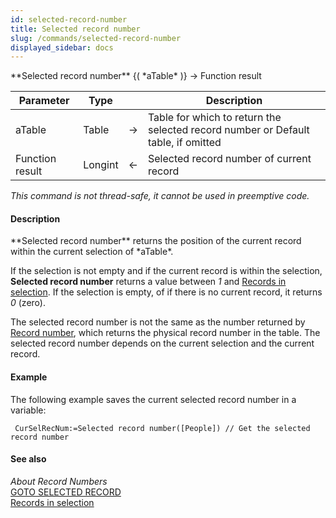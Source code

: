 ```yaml
---
id: selected-record-number
title: Selected record number
slug: /commands/selected-record-number
displayed_sidebar: docs
---
```


<!--REF #_command_.Selected record number.Syntax-->**Selected record number** {( *aTable* )} -> Function result<!-- END REF-->
<!--REF #_command_.Selected record number.Params-->
| Parameter | Type |  | Description |
| --- | --- | --- | --- |
| aTable | Table | &#8594;  | Table for which to return the selected record number or Default table, if omitted |
| Function result | Longint | &#8592; | Selected record number of current record |

<!-- END REF-->

*This command is not thread-safe, it cannot be used in preemptive code.*


#### Description 

<!--REF #_command_.Selected record number.Summary-->**Selected record number** returns the position of the current record within the current selection of *aTable*.<!-- END REF--> 

If the selection is not empty and if the current record is within the selection, **Selected record number** returns a value between *1* and [Records in selection](records-in-selection.md). If the selection is empty, of if there is no current record, it returns *0* (zero).

The selected record number is not the same as the number returned by [Record number](record-number.md), which returns the physical record number in the table. The selected record number depends on the current selection and the current record.

#### Example 

The following example saves the current selected record number in a variable:

```4d
 CurSelRecNum:=Selected record number([People]) // Get the selected record number
```

#### See also 

*About Record Numbers*  
[GOTO SELECTED RECORD](goto-selected-record.md)  
[Records in selection](records-in-selection.md)  